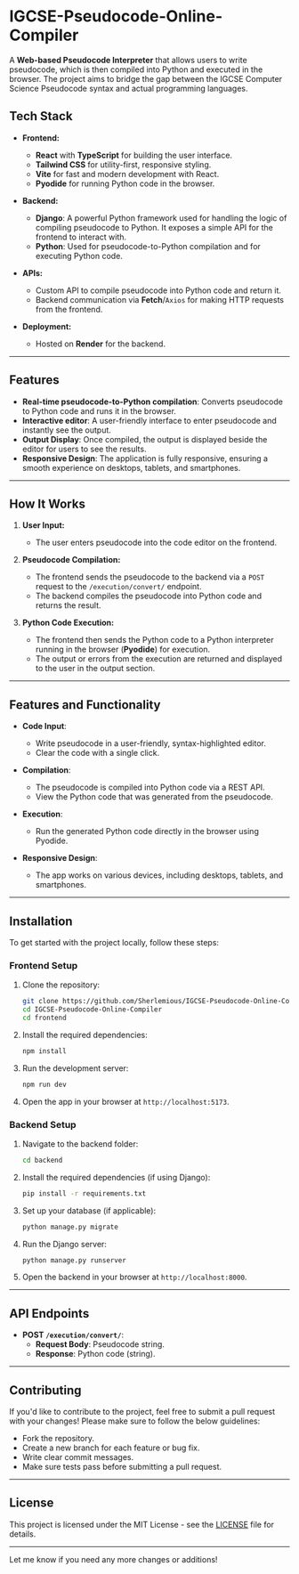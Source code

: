 # IGCSE-Pseudocode-Online-Compiler

A **Web-based Pseudocode Interpreter** that allows users to write pseudocode, which is then compiled into Python and executed in the browser. The project aims to bridge the gap between the IGCSE Computer Science Pseudocode syntax and actual programming languages.
## Tech Stack

- **Frontend:**
  - **React** with **TypeScript** for building the user interface.
  - **Tailwind CSS** for utility-first, responsive styling.
  - **Vite** for fast and modern development with React.
  - **Pyodide** for running Python code in the browser.

- **Backend:**
  - **Django**: A powerful Python framework used for handling the logic of compiling pseudocode to Python. It exposes a simple API for the frontend to interact with.
  - **Python**: Used for pseudocode-to-Python compilation and for executing Python code.

- **APIs:**
  - Custom API to compile pseudocode into Python code and return it.
  - Backend communication via **Fetch**/`Axios` for making HTTP requests from the frontend.

- **Deployment:**
  - Hosted on **Render** for the backend.

---

## Features

- **Real-time pseudocode-to-Python compilation**: Converts pseudocode to Python code and runs it in the browser.
- **Interactive editor**: A user-friendly interface to enter pseudocode and instantly see the output.
- **Output Display**: Once compiled, the output is displayed beside the editor for users to see the results.
- **Responsive Design**: The application is fully responsive, ensuring a smooth experience on desktops, tablets, and smartphones.

---

## How It Works

1. **User Input:**
   - The user enters pseudocode into the code editor on the frontend.
   
2. **Pseudocode Compilation:**
   - The frontend sends the pseudocode to the backend via a `POST` request to the `/execution/convert/` endpoint.
   - The backend compiles the pseudocode into Python code and returns the result.

3. **Python Code Execution:**
   - The frontend then sends the Python code to a Python interpreter running in the browser (**Pyodide**) for execution.
   - The output or errors from the execution are returned and displayed to the user in the output section.

---

## Features and Functionality

- **Code Input**:
  - Write pseudocode in a user-friendly, syntax-highlighted editor.
  - Clear the code with a single click.

- **Compilation**:
  - The pseudocode is compiled into Python code via a REST API.
  - View the Python code that was generated from the pseudocode.

- **Execution**:
  - Run the generated Python code directly in the browser using Pyodide.

- **Responsive Design**:
  - The app works on various devices, including desktops, tablets, and smartphones.

---

## Installation

To get started with the project locally, follow these steps:

### **Frontend Setup**

1. Clone the repository:
   ```bash
   git clone https://github.com/Sherlemious/IGCSE-Pseudocode-Online-Compiler
   cd IGCSE-Pseudocode-Online-Compiler
   cd frontend
   ```

2. Install the required dependencies:
   ```bash
   npm install
   ```

3. Run the development server:
   ```bash
   npm run dev
   ```

4. Open the app in your browser at `http://localhost:5173`.

### **Backend Setup**

1. Navigate to the backend folder:
   ```bash
   cd backend
   ```

2. Install the required dependencies (if using Django):
   ```bash
   pip install -r requirements.txt
   ```

3. Set up your database (if applicable):
   ```bash
   python manage.py migrate
   ```

4. Run the Django server:
   ```bash
   python manage.py runserver
   ```

5. Open the backend in your browser at `http://localhost:8000`.

---

## API Endpoints

- **POST `/execution/convert/`**:
  - **Request Body**: Pseudocode string.
  - **Response**: Python code (string).
  
---

## Contributing

If you'd like to contribute to the project, feel free to submit a pull request with your changes! Please make sure to follow the below guidelines:

- Fork the repository.
- Create a new branch for each feature or bug fix.
- Write clear commit messages.
- Make sure tests pass before submitting a pull request.

---

## License

This project is licensed under the MIT License - see the [LICENSE](LICENSE) file for details.

---

Let me know if you need any more changes or additions!
